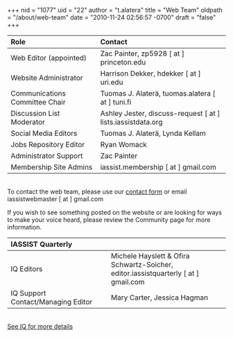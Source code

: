 +++
nid = "1077"
uid = "22"
author = "t.alatera"
title = "Web Team"
oldpath = "/about/web-team"
date = "2010-11-24 02:56:57 -0700"
draft = "false"
+++

|Role|Contact|
|:---|:---|
|Web Editor (appointed)		|Zac Painter, zp5928 [ at ] princeton.edu |
|Website Administrator 		|Harrison Dekker, hdekker [ at ] uri.edu||
|Communications Committee Chair	|Tuomas J. Alaterä, tuomas.alatera [ at ] tuni.fi|
|Discussion List Moderator	|Ashley Jester, discuss-request [ at ] lists.iassistdata.org  |
|Social Media Editors		|Tuomas J. Alaterä, Lynda Kellam|
|Jobs Repository Editor		|Ryan Womack |
|Administrator Support		|Zac Painter |
|Membership Site Admins		|iassist.membership [ at ] gmail.com|

<!--
|iBlog Editor 				|Robin Rice, r.rice [ at ] ed.ac.uk|
|Mentorship pages			|-|
|Section Editor: About		|Tuomas J. Alaterä |
|Section Editor: Conferences|Chiu-Chuang (Lu) Chou |
|Section Editor: Resources	|Minglu Wang |
|Section Editor: Community	|Jen Darragh  |
-->

<br />To contact the web team, please use our [contact form](/contact) or email iassistwebmaster [ at ] gmail.com

If you wish to see something posted on the website or are looking for ways to make your voice heard, please review the Community page for more information.


|IASSIST Quarterly||
|:---|:---|
|IQ Editors				|Michele Hayslett & Ofira Schwartz-Soicher,<br />editor.iassistquarterly [ at ] gmail.com  |
|IQ Support Contact/Managing Editor|Mary Carter, Jessica Hagman   |

<br />[See IQ for more details <span class="fas fa-external-link-alt"></span>](https://www.iassistquarterly.com/index.php/iassist/about/contact)


